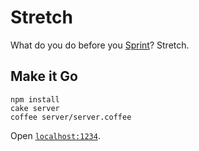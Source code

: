 # Stretch

What do you do before you [Sprint](https://sprint.ly)? Stretch.

## Make it Go

```
npm install
cake server
coffee server/server.coffee
```

Open [`localhost:1234`](localhost:1234).
